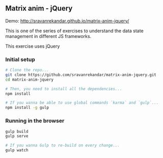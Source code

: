 ## Matrix anim - jQuery
Demo: http://sravanrekandar.github.io/matrix-anim-jquery/

This is one of the series of exercises to understand the data state management in different JS frameworks.

This exercise uses jQuery

### Initial setup
```bash
# Clone the repo...
git clone https://github.com/sravanrekandar/matrix-anim-jquery.git
cd matrix-anim-jquery

# Then, you need to install all the dependencies...
npm install

# If you wanna be able to use global commands `karma` and `gulp`...
npm install -g gulp
```

### Running in the browser
```bash
gulp build
gulp serve

# If you wanna Gulp to re-build on every change...
gulp watch
```

